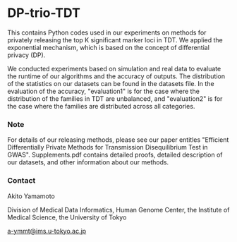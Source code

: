 # DP-trio-TDT
This contains Python codes used in our experiments on methods for privately releasing the top K significant marker loci in TDT. 
We applied the exponential mechanism, which is based on the concept of differential privacy (DP). 

We conducted experiments based on simulation and real data to evaluate the runtime of our algorithms and the accuracy of outputs. 
The distribution of the statistics on our datasets can be found in the datasets file. 
In the evaluation of the accuracy, "evaluation1" is for the case where the distribution of the families in TDT are unbalanced, 
and "evaluation2" is for the case where the families are distributed across all categories. 

### Note
For details of our releasing methods, please see our paper entitles "Efficient Differentially Private Methods for Transmission Disequilibrium Test in GWAS".
Supplements.pdf contains detailed proofs, detailed description of our datasets, and other information about our methods.

### Contact
Akito Yamamoto

Division of Medical Data Informatics, Human Genome Center,
the Institute of Medical Science, the University of Tokyo

a-ymmt@ims.u-tokyo.ac.jp
